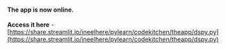 #### The app is now online. 
**Access it here** - [https://share.streamlit.io/ineelhere/pylearn/codekitchen/theapp/dspy.py](https://share.streamlit.io/ineelhere/pylearn/codekitchen/theapp/dspy.py)
